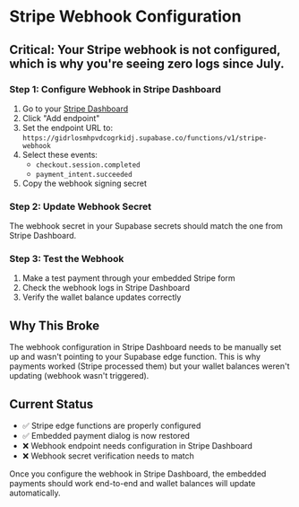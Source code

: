 # Stripe Webhook Configuration

## Critical: Your Stripe webhook is not configured, which is why you're seeing zero logs since July.

### Step 1: Configure Webhook in Stripe Dashboard

1. Go to your [Stripe Dashboard](https://dashboard.stripe.com/webhooks)
2. Click "Add endpoint"
3. Set the endpoint URL to: `https://gidrlosmhpvdcogrkidj.supabase.co/functions/v1/stripe-webhook`
4. Select these events:
   - `checkout.session.completed`
   - `payment_intent.succeeded`
5. Copy the webhook signing secret

### Step 2: Update Webhook Secret

The webhook secret in your Supabase secrets should match the one from Stripe Dashboard.

### Step 3: Test the Webhook

1. Make a test payment through your embedded Stripe form
2. Check the webhook logs in Stripe Dashboard
3. Verify the wallet balance updates correctly

## Why This Broke

The webhook configuration in Stripe Dashboard needs to be manually set up and wasn't pointing to your Supabase edge function. This is why payments worked (Stripe processed them) but your wallet balances weren't updating (webhook wasn't triggered).

## Current Status

- ✅ Stripe edge functions are properly configured
- ✅ Embedded payment dialog is now restored
- ❌ Webhook endpoint needs configuration in Stripe Dashboard
- ❌ Webhook secret verification needs to match

Once you configure the webhook in Stripe Dashboard, the embedded payments should work end-to-end and wallet balances will update automatically.